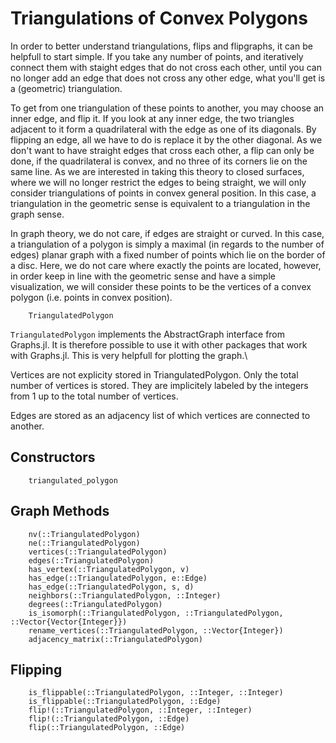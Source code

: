# Triangulations of Convex Polygons

In order to better understand triangulations, flips and flipgraphs, it can be helpfull to start simple.
If you take any number of points, and iteratively connect them with staight edges that do not cross each other, 
until you can no longer add an edge that does not cross any other edge, what you'll get is a (geometric) triangulation.

To get from one triangulation of these points to another, you may choose an inner edge, and flip it. 
If you look at any inner edge, the two triangles adjacent to it form a quadrilateral with the edge as one of its diagonals.
By flipping an edge, all we have to do is replace it by the other diagonal. As we don't want to have straight edges that cross each other,
a flip can only be done, if the quadrilateral is convex, and no three of its corners lie on the same line.
As we are interested in taking this theory to closed surfaces, where we will no longer restrict the edges to being straight, we will only consider triangulations of points in convex general position. In this case, a triangulation in the geometric sense is equivalent to a triangulation in the graph sense.

In graph theory, we do not care, if edges are straight or curved. In this case, a triangulation of a polygon is simply a maximal (in regards to the number of edges) planar graph with a fixed number of points which lie on the border of a disc.
Here, we do not care where exactly the points are located, however, in order keep in line with the geometric sense and have a simple visualization, we will consider these points to be the vertices of a convex polygon (i.e. points in convex position). 

```@docs
    TriangulatedPolygon
```
`TriangulatedPolygon` implements the AbstractGraph interface from Graphs.jl. It is therefore possible to use it with other packages that work with Graphs.jl. This is very helpfull for plotting the graph.\\

Vertices are not explicity stored in TriangulatedPolygon. Only the total number of vertices is stored. They are implicitely labeled by the integers from 1 up to the total number of vertices.

Edges are stored as an adjacency list of which vertices are connected to another.

## Constructors 
```@docs
    triangulated_polygon
```

## Graph Methods 

```@docs
    nv(::TriangulatedPolygon)
    ne(::TriangulatedPolygon)
    vertices(::TriangulatedPolygon)
    edges(::TriangulatedPolygon)
    has_vertex(::TriangulatedPolygon, v)
    has_edge(::TriangulatedPolygon, e::Edge)
    has_edge(::TriangulatedPolygon, s, d)
    neighbors(::TriangulatedPolygon, ::Integer)
    degrees(::TriangulatedPolygon)
    is_isomorph(::TriangulatedPolygon, ::TriangulatedPolygon, ::Vector{Vector{Integer}})
    rename_vertices(::TriangulatedPolygon, ::Vector{Integer})
    adjacency_matrix(::TriangulatedPolygon)
```

## Flipping

```@docs    
    is_flippable(::TriangulatedPolygon, ::Integer, ::Integer)
    is_flippable(::TriangulatedPolygon, ::Edge)
    flip!(::TriangulatedPolygon, ::Integer, ::Integer)
    flip!(::TriangulatedPolygon, ::Edge)
    flip(::TriangulatedPolygon, ::Edge)
```